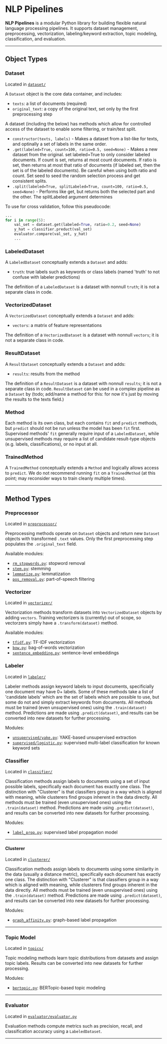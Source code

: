 # NLP Pipelines

**NLP Pipelines** is a modular Python library for building flexible natural language processing pipelines. It supports dataset management, preprocessing, vectorization, labeling/keyword extraction, topic modeling, classification, and evaluation.

---


## Object Types

### Dataset

Located in [`dataset/`](nlp_pipelines/dataset/)

A `Dataset` object is the core data container, and includes:
- `texts`: a list of documents (required)
- `original_text`: a copy of the original text, set only by the first preprocessing step

A dataset (including the below) has methods which allow for controlled access of the dataset to enable some filtering, or train/test split.
- `constructor(texts, labels)` - Makes a dataset from a list-like for texts, and optinally a set of labels in the same order.
- `.get(labeled=True, count=100, ratio=0.5, seed=None)` - Makes a new dataset from the original. set labeled=True to only consider labeled documents. If count is set, returns at most count documents. If ratio is set, then returns at most that ratio of documents (if labeled set, then the set is of the labeled documents). Be careful when using both ratio and count. Set seed to seed the random selection process and get consistent splits.
- `.split(labeled=True, splitLabeled=True, count=100, ratio=0.5, seed=None)` - Performs like get, but returns both the selected part and the other. The splitLabeled argument determines 

To use for cross validation, follow this pseudocode:
```python
...
for i in range(5):
    val_set = dataset.get(labeled=True, ratio=0.2, seed=None)
    y_hat = classifier.preduct(val_set)
    evaluator.compare(val_set, y_hat)
    ...
```

### LabeledDataset
A `LabeledDataset` conceptually extends a `Dataset` and adds:
- `truth`: true labels such as keywords or class labels (named 'truth' to not confuse with labeler predictions)

The definition of a `LabeledDataset` is a dataset with nonnull `truth`; it is not a separate class in code.

### VectorizedDataset

A `VectorizedDataset` conceptually extends a `Dataset` and adds:
- `vectors`: a matrix of feature representations

The definition of a `VectorizedDataset` is a dataset with nonnull `vectors`; it is not a separate class in code.

### ResultDataset

A `ResultDataset` conceptually extends a `Dataset` and adds:
- `results`: results from the method

The definition of a `ResultDataset` is a dataset with nonnull `results`; it is not a separate class in code.
`ResultDataset` can be used in a complex pipeline as a `Dataset` by (todo; add/name a method for this: for now it's just by moving the results to the texts field.)

### Method

Each method is its own class, but each contains `fit` and `predict` methods, but `predict` should not be run unless the model has been `fit` first. Supervised methods' `fit` generally require input of a `LabeledDataset`, while unsupervised methods may require a list of candidate result-type objects (e.g. labels, classifications), or no input at all.

### TrainedMethod

A `TrainedMethod` conceptually extends a `Method` and logically allows access to `predict`. We do not recommend running `fit` on a `TrainedMethod` (at this point; may reconsider ways to train cleanly multiple times).

---

## Method Types

### Preprocessor

Located in [`preprocessor/`](nlp_pipelines/preprocessor)

Preprocessing methods operate on `Dataset` objects and return new `Dataset` objects with transformed `.text` values. Only the first preprocessing step populates the `.original_text` field.

Available modules:
- [`rm_stopwords.py`](nlp_pipelines/preprocessor/rm_stopwords.py): stopword removal
- [`stem.py`](nlp_pipelines/preprocessor/stem.py): stemming
- [`lemmatize.py`](nlp_pipelines/preprocessor/lemmatize.py): lemmatization
- [`pos_removal.py`](nlp_pipelines/preprocessor/pos_removal.py): part-of-speech filtering


### Vectorizer

Located in [`vectorizer/`](nlp_pipelines/vectorizer)

Vectorization methods transform datasets into `VectorizedDataset` objects by adding `vectors`. Training vectorizers is (currently) out of scope, so vectorzers simply have a `.transform(dataset)` method.

Available modules:
- [`tfidf.py`](nlp_pipelines/vectorizer/tfidf.py): TF-IDF vectorization
- [`bow.py`](nlp_pipelines/vectorizer/bow.py): bag-of-words vectorization
- [`sentence_embedding.py`](nlp_pipelines/vectorizer/sentence_embedding.py): sentence-level embeddings


### Labeler

Located in [`labeler/`](nlp_pipelines/labeler)

Labeler methods assign keyword labels to input documents, specificially one document may have 0+ labels. Some of these methods take a list of 'candidate labels' which are the set of labels which are possible to use, but some do not and simply extract keywords from documents. All methods must be trained (even unsupervised ones) using the `.train(dataset)` method. Predictions are made using `.predict(dataset)`, and results can be converted into new datasets for further processing.

Modules:
- [`unsupervised/yake.py`](nlp_pipelines/keywords/unsupervised/yake.py): YAKE-based unsupervised extraction
- [`supervised/logistic.py`](nlp_pipelines/keywords/supervised/logistic.py): supervised multi-label classification for known keyword sets


### Classifier

Located in [`classifier/`](nlp_pipelines/classifier)

Classification methods assign labels to documents using a set of input possible labels, specifically each document has exactly one class. The distinction with "Clusterer" is that classifiers group in a way which is aligned with meaning, while clusterers find groups inherent in the data directly. All methods must be trained (even unsupervised ones) using the `.train(dataset)` method. Predictions are made using `.predict(dataset)`, and results can be converted into new datasets for further processing.

Modules:
- [`label_prop.py`](nlp_pipelines/classifier/label_prop.py): supervised label propagation model

---
#### Clusterer

Located in [`clusterer/`](nlp_pipelines/clusterer)

Classification methods assign labels to documents using some similarity in the data (usually a distance metric), specifically each document has exactly one class. The distinction with "Clusterer" is that classifiers group in a way which is aligned with meaning, while clusterers find groups inherent in the data directly. All methods must be trained (even unsupervised ones) using the `.train(dataset)` method. Predictions are made using `.predict(dataset)`, and results can be converted into new datasets for further processing.

Modules:
- [`graph_affinity.py`](nlp_pipelines/clusterer/graph_affinity.py): graph-based label propagation

---

### Topic Model

Located in [`topics/`](nlp_pipelines/topics)

Topic modeling methods learn topic distributions from datasets and assign topic labels. Results can be converted into new datasets for further processing.

Modules:
- [`bertopic.py`](nlp_pipelines/topics/bertopic.py): BERTopic-based topic modeling

---

### Evaluator

Located in [`evaluator/evaluator.py`](nlp_pipelines/evaluator/evaluator.py)

Evaluation methods compute metrics such as precision, recall, and classification accuracy using a `LabeledDataset`.

---
